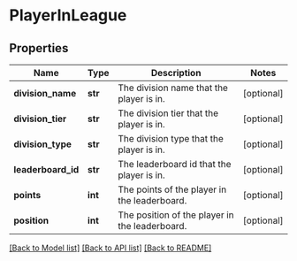 # PlayerInLeague

## Properties
Name | Type | Description | Notes
------------ | ------------- | ------------- | -------------
**division_name** | **str** | The division name that the player is in. | [optional] 
**division_tier** | **str** | The division tier that the player is in. | [optional] 
**division_type** | **str** | The division type that the player is in. | [optional] 
**leaderboard_id** | **str** | The leaderboard id that the player is in. | [optional] 
**points** | **int** | The points of the player in the leaderboard. | [optional] 
**position** | **int** | The position of the player in the leaderboard. | [optional] 

[[Back to Model list]](../README.md#documentation-for-models) [[Back to API list]](../README.md#documentation-for-api-endpoints) [[Back to README]](../README.md)



